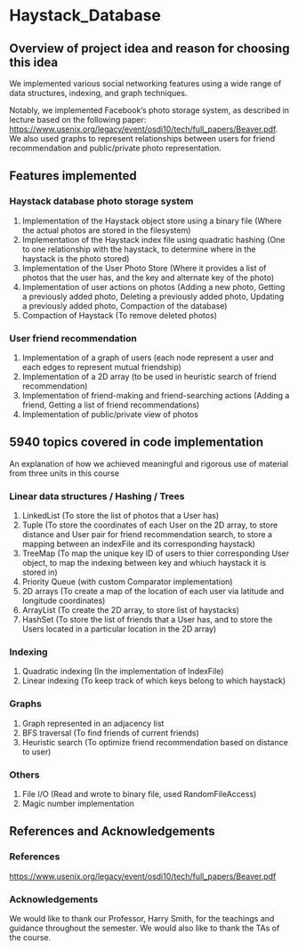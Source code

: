 # Haystack_Database

## Overview of project idea and reason for choosing this idea

We implemented various social networking features using a wide range of data structures, indexing, and graph techniques. 

Notably, we implemented Facebook’s photo storage system, as described in lecture based on the following paper: https://www.usenix.org/legacy/event/osdi10/tech/full_papers/Beaver.pdf. We also used graphs to represent relationships between users for friend recommendation and public/private photo representation. 

## Features implemented

### Haystack database photo storage system
1. Implementation of the Haystack object store using a binary file (Where the actual photos are stored in the filesystem) 
2. Implementation of the Haystack index file using quadratic hashing (One to one relationship with the haystack, to determine where in the haystack is the photo stored)  
3. Implementation of the User Photo Store (Where it provides a list of photos that the user has, and the key and alternate key of the photo)
4. Implementation of user actions on photos (Adding a new photo, Getting a previously added photo, Deleting a previously added photo, Updating a previously added photo, Compaction of the database)
5. Compaction of Haystack (To remove deleted photos)

### User friend recommendation 
1. Implementation of a graph of users (each node represent a user and each edges to represent mutual friendship)
2. Implementation of a 2D array (to be used in heuristic search of friend recommendation)
3. Implementation of friend-making and friend-searching actions (Adding a friend, Getting a list of friend recommendations) 
4. Implementation of public/private view of photos


## 5940 topics covered in code implementation 
An explanation of how we achieved meaningful and rigorous use of material from three units in this course

### Linear data structures / Hashing / Trees 
1. LinkedList (To store the list of photos that a User has)
2. Tuple (To store the coordinates of each User on the 2D array, to store distance and User pair for friend recommendation search, to store a mapping between an indexFile and its corresponding haystack)
3. TreeMap (To map the unique key ID of users to thier corresponding User object, to map the indexing between key and whiuch haystack it is stored in)
4. Priority Queue (with custom Comparator implementation) 
5. 2D arrays (To create a map of the location of each user via latitude and longitude coordinates) 
6. ArrayList (To create the 2D array, to store list of haystacks) 
7. HashSet (To store the list of friends that a User has, and to store the Users located in a particular location in the 2D array) 

### Indexing 
1. Quadratic indexing (In the implementation of IndexFile)
2. Linear indexing (To keep track of which keys belong to which haystack)

### Graphs 
1. Graph represented in an adjacency list 
2. BFS traversal (To find friends of current friends)
3. Heuristic search (To optimize friend recommendation based on distance to user)

### Others 
1. File I/O (Read and wrote to binary file, used RandomFileAccess)
2. Magic number implementation  


## References and Acknowledgements 

### References
https://www.usenix.org/legacy/event/osdi10/tech/full_papers/Beaver.pdf

### Acknowledgements 
We would like to thank our Professor, Harry Smith, for the teachings and guidance throughout the semester. We would also like to thank the TAs of the course. 

